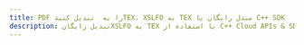---title: PDF را به  تبدیل کنیدTEX، XSLFO به TEX مبدل رایگان یا C++ SDKdescription: تبدیل رایگانXSLFO به TEX با استفاده از C++ Cloud APIs & SDK همچنین اسناد PDF را در Cloud ایجاد، ویرایش و رندر کنید.---